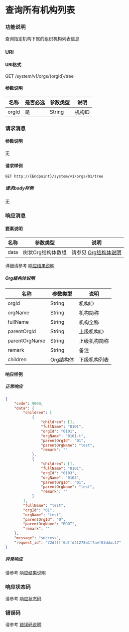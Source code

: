 # 查询所有机构列表

### 功能说明
查询指定机构下属的组织机构列表信息

### URI
#### URI格式  
GET /system/v1/orgs/{orgId}/tree

#### 参数说明  
| 名称 | 是否必选 | 参数类型 | 说明 |
| --- | --- | --- | --- |
| orgId | 是 | String | 机构ID |

### 请求消息
#### 参数说明  
无

#### 请求样例 
```
GET http://{Endpoint}/system/v1/orgs/01/tree
```
##### 请求body样例
无

### 响应消息
#### 要素说明
| 名称 | 参数类型 | 说明 |
| --- | --- | --- |
| data | 树状Org结构体数组 | 请参见 [Org结构体说明](#org结构体说明) |

详细请参考 [响应结果说明](../../../common/response/result.md#要素说明)  

##### Org结构体说明
| 名称 | 参数类型 | 说明 |
| --- | --- | --- |
| orgId | String | 机构ID|
| orgName | String | 机构简称 |
| fullName | String | 机构全称 |
| parentOrgId | String | 上级机构ID |
| parentOrgName | String | 上级机构简称 |
| remark | String | 备注 |
| children | Org结构体 | 下级机构列表 |

#### 响应样例
##### 正常响应
```json
{
	"code": 9000,
	"data": {
		"children": [
			{
				"children": [],
				"fullName": "0101",
				"orgId": "0101",
				"orgName": "0101-t",
				"parentOrgId": "01",
				"parentOrgName": "test",
				"remark": ""
			},
			{
				"children": [],
				"fullName": "0101",
				"orgId": "0103",
				"orgName": "0103",
				"parentOrgId": "01",
				"parentOrgName": "test",
				"remark": ""
			}
		],
		"fullName": "test",
		"orgId": "01",
		"orgName": "test",
		"parentOrgId": "0",
		"parentOrgName": "ROOT",
		"remark": ""
	},
	"message": "success",
	"request_id": "72dffff6dffd4f278b1f7aef03ddac17"
}
```
##### 异常响应
请参考 [响应结果说明](../../../common/response/result.md#异常响应样例)

### 响应状态码
请参考 [响应状态码](../../../common/response/status.md)

### 错误码
请参考 [错误码说明](../../../common/errorCode/README.md)